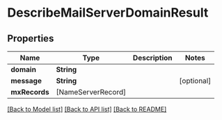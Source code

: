 # DescribeMailServerDomainResult

## Properties
Name | Type | Description | Notes
------------ | ------------- | ------------- | -------------
**domain** | **String** |  | 
**message** | **String** |  | [optional] 
**mxRecords** | [NameServerRecord] |  | 

[[Back to Model list]](../README#documentation-for-models) [[Back to API list]](../README#documentation-for-api-endpoints) [[Back to README]](../README)


